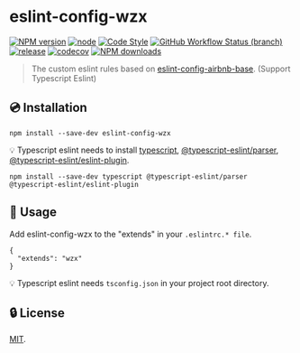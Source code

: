 # eslint-config-wzx

[![NPM version](https://img.shields.io/npm/v/eslint-config-wzx?logo=npm&style=flat-square)](https://www.npmjs.com/package/eslint-config-wzx)
[![node](https://img.shields.io/node/v/eslint-config-wzx?logo=nodedotjs&style=flat-square)](https://nodejs.org)
[![Code Style](https://img.shields.io/badge/code%20style-prettier-ff69b4?logo=prettier&style=flat-square)](https://prettier.io)
[![GitHub Workflow Status (branch)](https://img.shields.io/github/workflow/status/VicSolWang/eslint-config-wzx/test-release-ci/master?logo=github&style=flat-square)](https://github.com/VicSolWang/eslint-config-wzx/actions/workflows/main.yml)
[![release](https://img.shields.io/badge/release-semantic--release-e10079?logo=semantic-release&style=flat-square)](https://github.com/semantic-release/semantic-release)
[![codecov](https://img.shields.io/codecov/c/gh/VicSolWang/eslint-config-wzx/master?label=codecov&logo=codecov&style=flat-square)](https://codecov.io/gh/VicSolWang/eslint-config-wzx)
[![NPM downloads](https://img.shields.io/npm/dt/eslint-config-wzx?style=flat-square)](https://www.npmjs.com/package/eslint-config-wzx)

> The custom eslint rules based on [eslint-config-airbnb-base](https://www.npmjs.com/package/eslint-config-airbnb-base). (Support Typescript Eslint)

## :cd: Installation

    npm install --save-dev eslint-config-wzx

:bulb: Typescript eslint needs to install [typescript](https://www.npmjs.com/package/typescript), [@typescript-eslint/parser](https://www.npmjs.com/package/@typescript-eslint/parser), [@typescript-eslint/eslint-plugin](https://www.npmjs.com/package/@typescript-eslint/eslint-plugin).
   
    npm install --save-dev typescript @typescript-eslint/parser @typescript-eslint/eslint-plugin

## :rocket: Usage

Add eslint-config-wzx to the "extends" in your `.eslintrc.* file`.

    {
      "extends": "wzx"
    }

:bulb: Typescript eslint needs `tsconfig.json` in your project root directory.

## :lock: License

[MIT](LICENSE).
